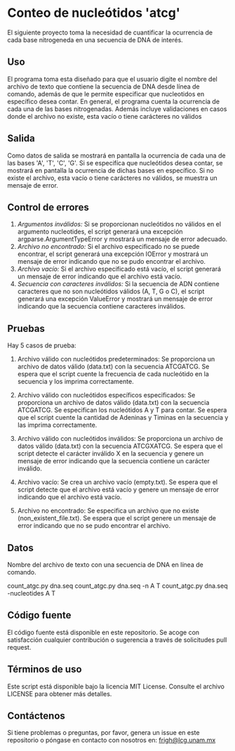 # Conteo de nucleótidos 'atcg'

El siguiente proyecto toma la necesidad de cuantificar la ocurrencia de cada base nitrogeneda en una secuencia de DNA de interés. 

## Uso

El programa toma esta diseñado para que el usuario digite el nombre del archivo de texto que contiene la secuencia de DNA desde línea de comando, además de que le permite especificar que nucleotidos en específico desea contar. En general, el programa cuenta la ocurrencia de cada una de las bases nitrogenadas.
Además incluye validaciones en casos donde el archivo no existe, esta vacío o tiene carácteres no válidos 

## Salida

Como datos de salida se mostrará en pantalla la ocurrencia de cada una de las bases 'A', 'T', 'C', 'G'. 
Si se especifíca que nucleótidos desea contar, se mostrará en pantalla la ocurrencia de dichas bases en específico. 
Si no existe el archivo, esta vacío o tiene carácteres no válidos, se muestra un mensaje de error.

## Control de errores

1) *Argumentos inválidos:* Si se proporcionan nucleótidos no válidos en el argumento nucleotides, el script generará una excepción argparse.ArgumentTypeError y mostrará un mensaje de error adecuado.
2) *Archivo no encontrado:* Si el archivo especificado no se puede encontrar, el script generará una excepción IOError y mostrará un mensaje de error indicando que no se pudo encontrar el archivo.
3) *Archivo vacío:* Si el archivo especificado está vacío, el script generará un mensaje de error indicando que el archivo está vacío.
4) *Secuencia con caracteres inválidos:* Si la secuencia de ADN contiene caracteres que no son nucleótidos válidos (A, T, G o C), el script generará una excepción ValueError y mostrará un mensaje de error indicando que la secuencia contiene caracteres inválidos.

## Pruebas

Hay 5 casos de prueba: 

1) Archivo válido con nucleótidos predeterminados:
Se proporciona un archivo de datos válido (data.txt) con la secuencia ATCGATCG.
Se espera que el script cuente la frecuencia de cada nucleótido en la secuencia y los imprima correctamente.

2) Archivo válido con nucleótidos específicos especificados:
Se proporciona un archivo de datos válido (data.txt) con la secuencia ATCGATCG.
Se especifican los nucleótidos A y T para contar.
Se espera que el script cuente la cantidad de Adeninas y Timinas en la secuencia y las imprima correctamente.

3) Archivo válido con nucleótidos inválidos:
Se proporciona un archivo de datos válido (data.txt) con la secuencia ATCGXATCG.
Se espera que el script detecte el carácter inválido X en la secuencia y genere un mensaje de error indicando que la secuencia contiene un carácter inválido.

4) Archivo vacío:
Se crea un archivo vacío (empty.txt).
Se espera que el script detecte que el archivo está vacío y genere un mensaje de error indicando que el archivo está vacío.

5) Archivo no encontrado:
Se especifica un archivo que no existe (non_existent_file.txt).
Se espera que el script genere un mensaje de error indicando que no se pudo encontrar el archivo.


## Datos

Nombre del archivo de texto con una secuencia de DNA en línea de comando. 

  count_atgc.py dna.seq 
  count_atgc.py dna.seq -n A T
  count_atgc.py dna.seq -nucleotides A T


## Código fuente

El código fuente está disponible en este repositorio. Se acoge con satisfacción cualquier contribución 
o sugerencia a través de solicitudes pull request.

## Términos de uso

Este script está disponible bajo la licencia MIT License. Consulte el archivo LICENSE para 
obtener más detalles.

## Contáctenos

Si tiene problemas o preguntas, por favor, genera un issue en este repositorio o póngase en contacto 
con nosotros en: frigh@lcg.unam.mx

